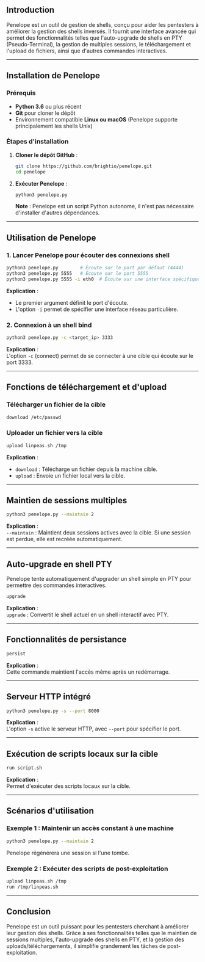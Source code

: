 ## Introduction
Penelope est un outil de gestion de shells, conçu pour aider les pentesters à améliorer la gestion des shells inversés. Il fournit une interface avancée qui permet des fonctionnalités telles que l'auto-upgrade de shells en PTY (Pseudo-Terminal), la gestion de multiples sessions, le téléchargement et l'upload de fichiers, ainsi que d'autres commandes interactives.

---

## Installation de Penelope

### Prérequis
- **Python 3.6** ou plus récent
- **Git** pour cloner le dépôt
- Environnement compatible **Linux ou macOS** (Penelope supporte principalement les shells Unix)

### Étapes d'installation
1. **Cloner le dépôt GitHub** :
    ```bash
    git clone https://github.com/brightio/penelope.git
    cd penelope
    ```
2. **Exécuter Penelope** :
    ```bash
    python3 penelope.py
    ```
    **Note** : Penelope est un script Python autonome, il n'est pas nécessaire d'installer d'autres dépendances.

---

## Utilisation de Penelope

### 1. Lancer Penelope pour écouter des connexions shell
```bash
python3 penelope.py        # Écoute sur le port par défaut (4444)
python3 penelope.py 5555   # Écoute sur le port 5555
python3 penelope.py 5555 -i eth0  # Écoute sur une interface spécifique
```
**Explication** :
- Le premier argument définit le port d'écoute.
- L'option `-i` permet de spécifier une interface réseau particulière.

### 2. Connexion à un shell bind
```bash
python3 penelope.py -c <target_ip> 3333
```
**Explication** :  
L'option `-c` (connect) permet de se connecter à une cible qui écoute sur le port 3333.

---

## Fonctions de téléchargement et d'upload

### Télécharger un fichier de la cible
```bash
download /etc/passwd
```

### Uploader un fichier vers la cible
```bash
upload linpeas.sh /tmp
```
**Explication** :
- `download` : Télécharge un fichier depuis la machine cible.
- `upload` : Envoie un fichier local vers la cible.

---

## Maintien de sessions multiples
```bash
python3 penelope.py --maintain 2
```
**Explication** :  
`--maintain` : Maintient deux sessions actives avec la cible. Si une session est perdue, elle est recréée automatiquement.

---

## Auto-upgrade en shell PTY
Penelope tente automatiquement d'upgrader un shell simple en PTY pour permettre des commandes interactives.
```bash
upgrade
```
**Explication** :  
`upgrade` : Convertit le shell actuel en un shell interactif avec PTY.

---

## Fonctionnalités de persistance
```bash
persist
```
**Explication** :  
Cette commande maintient l'accès même après un redémarrage.

---

## Serveur HTTP intégré
```bash
python3 penelope.py -s --port 8000
```
**Explication** :  
L'option `-s` active le serveur HTTP, avec `--port` pour spécifier le port.

---

## Exécution de scripts locaux sur la cible
```bash
run script.sh
```
**Explication** :  
Permet d'exécuter des scripts locaux sur la cible.

---

## Scénarios d'utilisation

### Exemple 1 : Maintenir un accès constant à une machine
```bash
python3 penelope.py --maintain 2
```
Penelope régénérera une session si l'une tombe.

### Exemple 2 : Exécuter des scripts de post-exploitation
```bash
upload linpeas.sh /tmp
run /tmp/linpeas.sh
```

---

## Conclusion
Penelope est un outil puissant pour les pentesters cherchant à améliorer leur gestion des shells. Grâce à ses fonctionnalités telles que le maintien de sessions multiples, l'auto-upgrade des shells en PTY, et la gestion des uploads/téléchargements, il simplifie grandement les tâches de post-exploitation.
